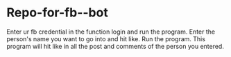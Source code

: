 # Repo-for-fb--bot
Enter ur fb credential in the function login and run the program.
Enter the person's name you want to go into and hit like.
Run the program.
This program will hit like in all the post and comments of the person you entered.

